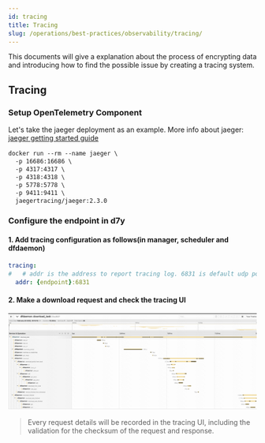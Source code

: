 ```yaml
---
id: tracing
title: Tracing
slug: /operations/best-practices/observability/tracing/
---
```


This documents will give a explanation about the process of encrypting data and
introducing how to find the possible issue by creating a tracing system.

## Tracing

### Setup OpenTelemetry Component

Let's take the jaeger deployment as an example. More info about jaeger: [jaeger getting started guide](https://www.jaegertracing.io/docs/2.3/getting-started/)

```base
docker run --rm --name jaeger \
  -p 16686:16686 \
  -p 4317:4317 \
  -p 4318:4318 \
  -p 5778:5778 \
  -p 9411:9411 \
  jaegertracing/jaeger:2.3.0
```

### Configure the endpoint in d7y

#### 1. Add tracing configuration as follows(in manager, scheduler and dfdaemon)

```yaml
tracing:
#   # addr is the address to report tracing log. 6831 is default udp port.
  addr: {endpoint}:6831
```

#### 2. Make a download request and check the tracing UI

![dfdaemon_trace](../../../resource/operations/best-practices/security/dfdaemon_trace.png)

> Every request details will be recorded in the tracing UI,
> including the validation for the checksum of the request and response.
